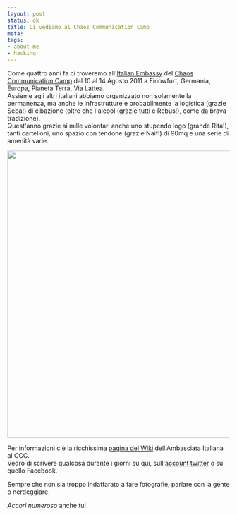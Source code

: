 ```yaml
--- 
layout: post
status: ok
title: Ci vediamo al Chaos Communication Camp
meta: 
tags: 
- about-me
- hacking
---
```

Come quattro anni fa ci troveremo all'[Italian Embassy][1] del [Chaos Communication Camp][1] dal 10 al 14 Agosto 2011 a Finowfurt, Germania, Europa, Pianeta Terra, Via Lattea.  
Assieme agli altri italiani abbiamo organizzato non solamente la permanenza, ma anche le infrastrutture e probabilmente la logistica (grazie Seba!) di cibazione (oltre che l'alcool (grazie tutti e Rebus!), come da brava tradizione).  
Quest'anno grazie ai mille volontari anche uno stupendo logo (grande Rita!), tanti cartelloni, uno spazio con tendone  (grazie Naif!) di 90mq e una serie di amenità varie.

<a href="http://matteoflora.com/ci-vediamo-a-inowfurt-al-ccc-summer-camp/05082011-001-luca-stefanelli/" rel="attachment wp-att-271"><img src="http://fast.mgpf.it/2011/08/05082011-001-Luca-Stefanelli-640x652.jpg" alt="" title="05082011-001-Luca Stefanelli" width="640" height="652" class="aligncenter size-medium wp-image-271" /></a>  

Per informazioni c'è la ricchissima [pagina del Wiki][1] dell'Ambasciata Italiana al CCC.  
Vedrò di scrivere qualcosa durante i giorni su qui, sull'[account twitter](http://twitter.com/lastknight/) o su quello Facebook.  
  
Sempre che non sia troppo indaffarato a fare fotografie, parlare con la gente o nerdeggiare.  
  
_Accori numeroso_ anche tu!  
  
[1]: http://events.ccc.de/camp/2011/wiki/Italian_Embassy

